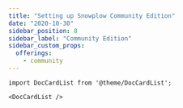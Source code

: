 ```yaml
---
title: "Setting up Snowplow Community Edition"
date: "2020-10-30"
sidebar_position: 8
sidebar_label: "Community Edition"
sidebar_custom_props:
  offerings:
    - community
---
```


```mdx-code-block
import DocCardList from '@theme/DocCardList';

<DocCardList />
```
